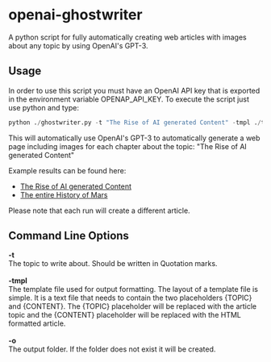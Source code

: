 # openai-ghostwriter

A python script for fully automatically creating web articles with images about any topic by using OpenAI's GPT-3. 

## Usage

In order to use this script you must have an OpenAI API key that is exported in the environment variable OPENAP_API_KEY.
To execute the script just use python and type:

```python
python ./ghostwriter.py -t "The Rise of AI generated Content" -tmpl ./template.html -o ai_content
```

This will automatically use OpenAI's GPT-3 to automatically generate a web page including images for each chapter about the topic: "The Rise of AI generated Content"

Example results can be found here:

* [The Rise of AI generated Content](https://beltoforion.de/de/ai-ghostwriter/article_ai_content/index.php)
* [The entire History of Mars](https://beltoforion.de/de/ai-ghostwriter/article_history_of_mars/index.php)

Please note that each run will create a different article.

 ## Command Line Options

<b>-t</b><br/> The topic to write about. Should be written in Quotation marks.
<br/><br/>
<b>-tmpl</b><br/> The template file used for output formatting. The layout of a template file is simple. It is a text file that needs to contain the two placeholders {TOPIC} and {CONTENT}. The {TOPIC} placeholder will be replaced with the article topic and the {CONTENT} placeholder will be replaced with the HTML formatted article.
<br/><br/>
<b>-o</b><br/> The output folder. If the folder does not exist it will be created.
 
